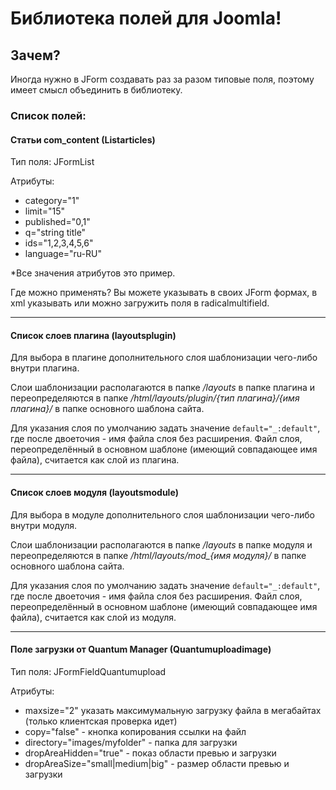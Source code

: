 # Библиотека полей для Joomla!

## Зачем?
Иногда нужно в JForm создавать раз за разом типовые поля, поэтому имеет смысл объединить в библиотеку.

### Список полей:

#### **Статьи com_content** (Listarticles)

Тип поля: JFormList

Атрибуты:
- category="1"
- limit="15"
- published="0,1"
- q="string title"
- ids="1,2,3,4,5,6"
- language="ru-RU"

*Все значения атрибутов это пример.

Где можно применять?
Вы можете указывать в своих JForm формах, в xml указывать или можно загружить поля в radicalmultifield.

---

#### Список слоев плагина (layoutsplugin)

Для выбора в плагине дополнительного слоя шаблонизации чего-либо внутри плагина.

Слои шаблонизации располагаются в папке */layouts* в папке плагина и переопределяются в папке */html/layouts/plugin/{тип плагина}/{имя плагина}/* в папке основного шаблона сайта.

Для указания слоя по умолчанию задать значение `default="_:default"`, где после двоеточия - имя файла слоя без расширения. Файл слоя, переопределённый в основном шаблоне (имеющий совпадающее имя файла), считается как слой из плагина.

---

#### Список слоев модуля (layoutsmodule)

Для выбора в модуле дополнительного слоя шаблонизации чего-либо внутри модуля.

Слои шаблонизации располагаются в папке */layouts* в папке модуля и переопределяются в папке */html/layouts/mod_{имя модуля}/* в папке основного шаблона сайта.

Для указания слоя по умолчанию задать значение `default="_:default"`, где после двоеточия - имя файла слоя без расширения. Файл слоя, переопределённый в основном шаблоне (имеющий совпадающее имя файла), считается как слой из модуля.

---
#### **Поле загрузки от Quantum Manager** (Quantumuploadimage)

Тип поля: JFormFieldQuantumupload

Атрибуты:
- maxsize="2" указать максимумальную загрузку файла в мегабайтах (только клиентская проверка идет)
- copy="false" - кнопка копирования ссылки на файл
- directory="images/myfolder" - папка для загрузки
- dropAreaHidden="true" - показ области превью и загрузки
- dropAreaSize="small|medium|big" - размер области превью и загрузки

